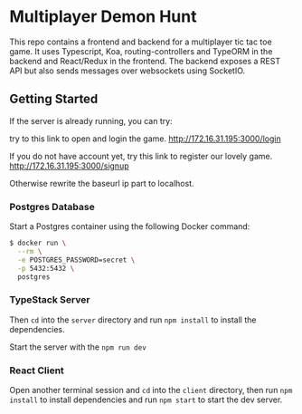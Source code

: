 # Multiplayer Demon Hunt

This repo contains a frontend and backend for a multiplayer tic tac toe game. It uses Typescript, Koa, routing-controllers and TypeORM in the backend and React/Redux in the frontend. The backend exposes a REST API but also sends messages over websockets using SocketIO. 

## Getting Started

If the server is already running, you can try:

try to this link to open and login the game.
http://172.16.31.195:3000/login

If you do not have account yet, try this link to register our lovely game.
http://172.16.31.195:3000/signup

Otherwise rewrite the baseurl ip part to localhost.

### Postgres Database

Start a Postgres container using the following Docker command:

```bash
$ docker run \
  --rm \
  -e POSTGRES_PASSWORD=secret \
  -p 5432:5432 \
  postgres
```

### TypeStack Server

Then `cd` into the `server` directory and run `npm install` to install the dependencies.

Start the server with the `npm run dev`

### React Client

Open another terminal session and `cd` into the `client` directory, then run `npm install` to install dependencies and run `npm start` to start the dev server.
